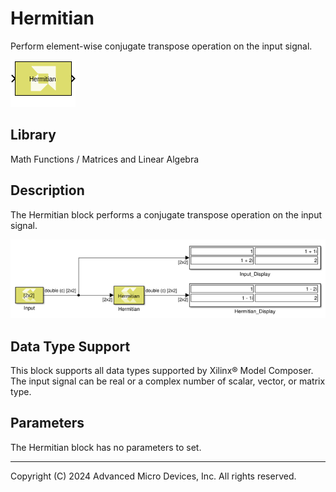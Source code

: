 # Hermitian

Perform element-wise conjugate transpose operation on the input signal.

![](./Images/block.png)

## Library

Math Functions / Matrices and Linear Algebra


## Description

The Hermitian block performs a conjugate transpose operation on the
input signal.


![](./Images/gse1532106955868.png)

## Data Type Support

This block supports all data types supported by Xilinx® Model Composer.
The input signal can be real or a complex number of scalar, vector, or
matrix type.

## Parameters

The Hermitian block has no parameters to set.

--------------
Copyright (C) 2024 Advanced Micro Devices, Inc.
All rights reserved.
